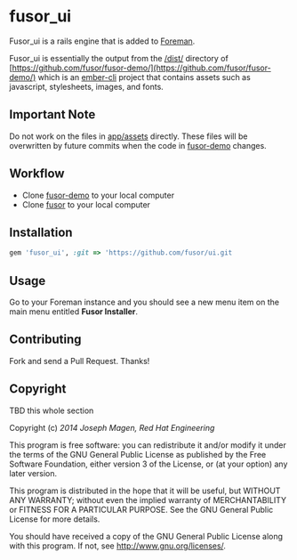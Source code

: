 # fusor_ui

Fusor_ui is a rails engine that is added to [Foreman](https://github.com/theforeman/foreman/).

Fusor_ui is essentially the output from the [/dist/](https://github.com/fusor/fusor-demo/dist/) directory of [https://github.com/fusor/fusor-demo/](https://github.com/fusor/fusor-demo/) which is an [ember-cli](http://www.ember-cli.com/) project that contains assets such as javascript, stylesheets, images, and fonts.

## Important Note

Do not work on the files in [app/assets](https://github.com/fusor/fusor/tree/master/ui/app/assets) directly. These files will be overwritten by future commits when the code in [fusor-demo](https://github.com/fusor/fusor-demo/) changes.

## Workflow

- Clone [fusor-demo](https://github.com/fusor/fusor-demo/) to your local computer
- Clone [fusor](https://github.com/fusor/) to your local computer

## Installation

```ruby
gem 'fusor_ui', :git => 'https://github.com/fusor/ui.git
```

## Usage

Go to your Foreman instance and you should see a new menu item on the main menu entitled **Fusor Installer**.

## Contributing

Fork and send a Pull Request. Thanks!

## Copyright

TBD this whole section

Copyright (c) *2014* *Joseph Magen, Red Hat Engineering*

This program is free software: you can redistribute it and/or modify
it under the terms of the GNU General Public License as published by
the Free Software Foundation, either version 3 of the License, or
(at your option) any later version.

This program is distributed in the hope that it will be useful,
but WITHOUT ANY WARRANTY; without even the implied warranty of
MERCHANTABILITY or FITNESS FOR A PARTICULAR PURPOSE.  See the
GNU General Public License for more details.

You should have received a copy of the GNU General Public License
along with this program.  If not, see <http://www.gnu.org/licenses/>.

